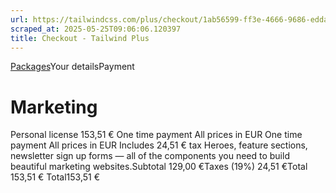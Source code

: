 ```yaml
---
url: https://tailwindcss.com/plus/checkout/1ab56599-ff3e-4666-9686-edda6c81c82a
scraped_at: 2025-05-25T09:06:06.120397
title: Checkout - Tailwind Plus
---
```


[](https://tailwindcss.com/plus)
[Packages](https://tailwindcss.com/plus/ui-blocks#pricing)Your detailsPayment
# Marketing
Personal license
153,51 €
One time payment
All prices in EUR
One time payment
All prices in EUR
Includes 24,51 € tax
Heroes, feature sections, newsletter sign up forms — all of the components you need to build beautiful marketing websites.Subtotal
    129,00 €Taxes (19%)
    24,51 €Total
    153,51 €
Total153,51 €

